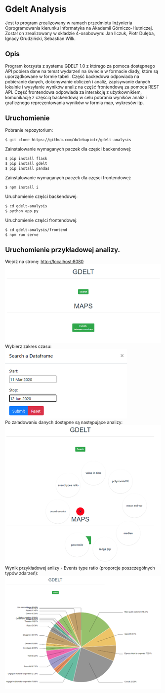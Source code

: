# Gdelt Analysis 
Jest to program zrealizowany w ramach przedmiotu Inżynieria Oprogramowania kierunku Informatyka na Akademii Górniczo-Hutniczej.
Został on zrealizowany w składzie 4-osobowym: Jan Ilczuk, Piotr Dulęba, Ignacy Grudziński, Sebastian Wilk.
## Opis
Program korzysta z systemu GDELT 1.0 z którego za pomoca dostępnego API pobiera dane na temat wydarzeń na świecie w formacie diady, które są uporządkowane w formie tabeli. Część backedowa odpowiada na pobieranie danych, dokonywanie obliczeń i analiz, zapisywanie danych lokalnie i wysyłanie wyników analiz na część frontendową za pomoca REST API.
Część frontendowa odpowiada za interakcję z użytkownikiem, komunikację z częścią backendową w celu pobrania wyników analiz i graficznego reprezentowania wyników w formia map, wykresów itp.

## Uruchomienie
Pobranie repozytorium:
```console
$ git clone https://github.com/dulebapiotr/gdelt-analysis
```
Zainstalowanie wymaganych paczek dla części backendowej:
```console
$ pip install flask
$ pip install gdelt
$ pip install pandas
```
Zainstalowanie wymaganych paczek dla części frontendowej:
```console
$ npm install i
```
Uruchomienie części backendowej:
```console
$ cd gdelt-analysis
$ python app.py
```

Uruchomienie części frontendowej:
```console
$ cd gdelt-analysis/frontend
$ npm run serve
```
## Uruchomienie przykładowej analizy.
Wejdź na stronę:
<http://localhost:8080><br />
![image info](./graphics/main_page.png)
<br />
Wybierz zakres czasu:
<br />
![image info](./graphics/select_date.png)
<br />
Po załadowaniu danych dostępne są następujące analizy:
<br />
![image info](./graphics/available_analysis.png)
<br />
Wynik przykładowej anlizy - Events type ratio (proporcje poszczegółnych typów zdarzeń):
<br />
![image info](./graphics/events_ratio.png)
<br />
